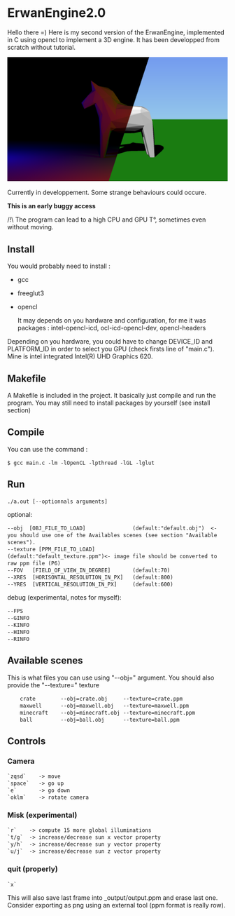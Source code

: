 # ErwanEngine2.0
Hello there =) 
Here is my second version of the ErwanEngine, implemented in C using opencl to implement a 3D engine. It has been developped from scratch without  tutorial. 

![preview](https://github.com/e-renault/ErwanEngine2/blob/main/_output/cheval_hd_light_dark.png?raw=true)

Currently in developpement. Some strange behaviours could occure.

**This is an early buggy access**

/!\ The program can lead to a high CPU and GPU T°, sometimes even without moving.

## Install
You would probably need to install :
 * gcc
 * freeglut3
 * opencl
 
 	It may depends on you hardware and configuration, for me it was packages :
    intel-opencl-icd, ocl-icd-opencl-dev, opencl-headers
    

Depending on you hardware, you could have to change DEVICE_ID and PLATFORM_ID in order to select you GPU (check firsts line of "main.c"). Mine is intel integrated Intel(R) UHD Graphics 620.

## Makefile
A Makefile is included in the project. It basically just compile and run the program. You may still need to install packages by yourself (see install section)

## Compile
You can use the command :
```
$ gcc main.c -lm -lOpenCL -lpthread -lGL -lglut 
```

## Run
```
./a.out [--optionnals arguments]
```

optional:
```
--obj  [OBJ_FILE_TO_LOAD]               (default:"default.obj")  <- you should use one of the Availables scenes (see section "Available scenes").
--texture [PPM_FILE_TO_LOAD]            (default:"default_texture.ppm")<- image file should be converted to raw ppm file (P6)
--FOV   [FIELD_OF_VIEW_IN_DEGREE]       (default:70)
--XRES  [HORISONTAL_RESOLUTION_IN_PX]   (default:800)
--YRES  [VERTICAL_RESOLUTION_IN_PX]     (default:600)
```

debug (experimental, notes for myself):
```
--FPS
--GINFO
--KINFO
--HINFO
--RINFO
```

## Available scenes
This is what files you can use using "--obj=" argument. You should also provide the "--texture=" texture
```
    crate        --obj=crate.obj     --texture=crate.ppm
    maxwell      --obj=maxwell.obj   --texture=maxwell.ppm
    minecraft    --obj=minecraft.obj --texture=minecraft.ppm
    ball         --obj=ball.obj      --texture=ball.ppm
```
## Controls
### Camera
    `zqsd`    -> move
    `space`   -> go up
    `e`       -> go down
    `oklm`    -> rotate camera

### Misk (experimental)
    `r`    -> compute 15 more global illuminations
    `t/g`  -> increase/decrease sun x vector property 
    `y/h`  -> increase/decrease sun y vector property
    `u/j`  -> increase/decrease sun z vector property

### quit (properly)
    `x`
This will also save last frame into _output/output.ppm and erase last one. Consider exporting as png  using an external tool (ppm format is really row).
